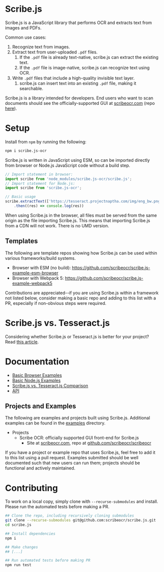# Scribe.js
Scribe.js is a JavaScript library that performs OCR and extracts text from images and PDFs.  

Common use cases:
1. Recognize text from images.
2. Extract text from user-uploaded `.pdf` files.
	1. If the `.pdf` file is already text-native, scribe.js can extract the existing text.
	2. If the `.pdf` file is image-native, scribe.js can recognize text using OCR.
3. Write `.pdf` files that include a high-quality invisible text layer.
	1. scribe.js can insert text into an existing `.pdf` file, making it searchable.

Scribe.js is a library intended for developers.  End users who want to scan documents should see the officially-supported GUI at [scribeocr.com](https://scribeocr.com/) (repo [here](https://github.com/scribeocr/scribeocr)).

# Setup
Install from `npm` by running the following:
```sh
npm i scribe.js-ocr
```

Scribe.js is written in JavaScript using ESM, so can be imported directly from browser or Node.js JavaScript code without a build step.
```js
// Import statement in browser:
import scribe from 'node_modules/scribe.js-ocr/scribe.js';
// Import statement for Node.js:
import scribe from 'scribe.js-ocr';

// Basic usage
scribe.extractText(['https://tesseract.projectnaptha.com/img/eng_bw.png'])
	.then((res) => console.log(res))
```

When using Scribe.js in the browser, all files must be served from the same origin as the file importing Scribe.js.  This means that importing Scribe.js from a CDN will not work.  There is no UMD version.

## Templates
The following are template repos showing how Scribe.js can be used within various frameworks/build systems.  

- Browser with ESM (no build): https://github.com/scribeocr/scribe.js-example-esm-browser
- Browser with Webpack 5: https://github.com/scribeocr/scribe.js-example-webpack5

Contributions are appreciated--if you are using Scribe.js within a framework not listed below, consider making a basic repo and adding to this list with a PR, especially if non-obvious steps were required.

# Scribe.js vs. Tesseract.js
Considering whether Scribe.js or Tesseract.js is better for your project?  Read [this article](./docs/scribe_vs_tesseract.md).

# Documentation
- [Basic Browser Examples](./examples/browser/)
- [Basic Node.js Examples](./examples/node/)
- [Scribe.js vs. Tesseract.js Comparison](./docs/scribe_vs_tesseract.md)
- [API](./docs/API.md)

## Projects and Examples
The following are examples and projects built using Scribe.js.  Additional examples can be found in the [examples](https://github.com/scribeocr/scribe.js/tree/master/examples) directory. 

- Projects
   - Scribe OCR: officially supported GUI front-end for Scribe.js
      - Site at [scribeocr.com](https://scribeocr.com/), repo at [github.com/scribeocr/scribeocr](https://github.com/scribeocr/scribeocr)

If you have a project or example repo that uses Scribe.js, feel free to add it to this list using a pull request. Examples submitted should be well documented such that new users can run them; projects should be functional and actively maintained.

# Contributing
To work on a local copy, simply clone with `--recurse-submodules` and install.  Please run the automated tests before making a PR.
```sh
## Clone the repo, including recursively cloning submodules
git clone --recurse-submodules git@github.com:scribeocr/scribe.js.git
cd scribe.js

## Install dependencies
npm i

## Make changes
## [...]

## Run automated tests before making PR
npm run test
```